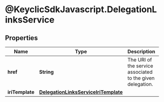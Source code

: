 # @KeyclicSdkJavascript.DelegationLinksService

## Properties
Name | Type | Description | Notes
------------ | ------------- | ------------- | -------------
**href** | **String** | The URI of the service associated to the given delegation. | [optional] 
**iriTemplate** | [**DelegationLinksServiceIriTemplate**](DelegationLinksServiceIriTemplate.md) |  | [optional] 


